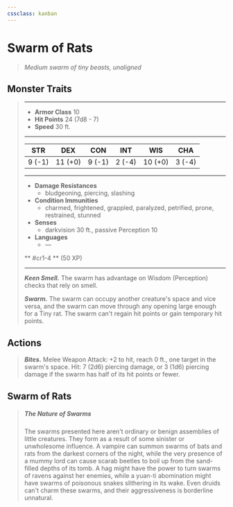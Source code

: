 ```yaml
---
cssclass: kanban
---
```


# Swarm of Rats
>*Medium swarm of tiny beasts, unaligned*
## Monster Traits
>___
>- **Armor Class** 10
>- **Hit Points** 24 (7d8 - 7)
>- **Speed** 30 ft.
>___
>|STR|DEX|CON|INT|WIS|CHA|
>|:---:|:---:|:---:|:---:|:---:|:---:|
>|9 (-1)|11 (+0)|9 (-1)|2 (-4)|10 (+0)|3 (-4)|
>___
>- **Damage Resistances**
>	 - bludgeoning, piercing, slashing
>- **Condition Immunities**
>	 - charmed, frightened, grappled, paralyzed, petrified, prone, restrained, stunned
>- **Senses**
>	 - darkvision 30 ft., passive Perception 10
>- **Languages**
>	 - —
>
> ** #cr1-4 ** (50 XP)
>___
>***Keen Smell.*** The swarm has advantage on Wisdom (Perception) checks that rely on smell.  
>
>***Swarm.*** The swarm can occupy another creature's space and vice versa, and the swarm can move through any opening large enough for a Tiny rat. The swarm can't regain hit points or gain temporary hit points.  
>
## Actions
>***Bites.*** Melee Weapon Attack: +2 to hit, reach 0 ft., one target in the swarm's space. Hit: 7 (2d6) piercing damage, or 3 (1d6) piercing damage if the swarm has half of its hit points or fewer.
## Swarm of Rats
> ##### The Nature of Swarms
>The swarms presented here aren't ordinary or benign assemblies of little creatures. They form as a result of some sinister or unwholesome influence. A vampire can summon swarms of bats and rats from the darkest corners of the night, while the very presence of a mummy lord can cause scarab beetles to boil up from the sand-filled depths of its tomb. A hag might have the power to turn swarms of ravens against her enemies, while a yuan-ti abomination might have swarms of poisonous snakes slithering in its wake. Even druids can't charm these swarms, and their aggressiveness is borderline unnatural.
>